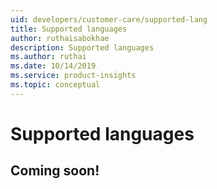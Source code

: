 ```yaml
---
uid: developers/customer-care/supported-lang
title: Supported languages
author: ruthaisabokhae
description: Supported languages
ms.author: ruthai
ms.date: 10/14/2019
ms.service: product-insights
ms.topic: conceptual
---
```


# Supported languages 

## Coming soon!
